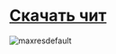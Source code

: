 # [Скачать чит](https://github.com/C0deroid/fluffy-octo-pancake/releases/tag/latest)

![maxresdefault](https://github.com/Rulan-hash/CS2/assets/173346076/cc836528-a948-477e-afd3-3a640713819b)
